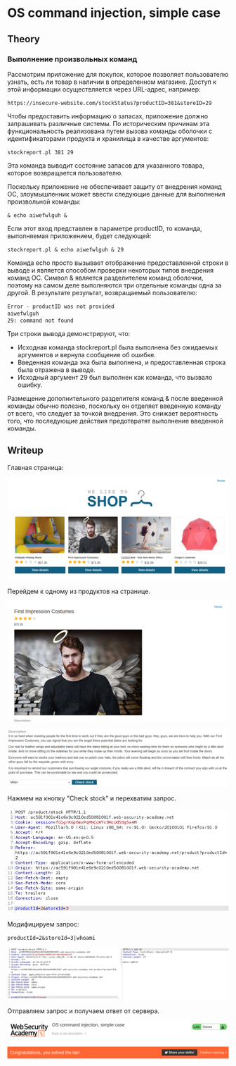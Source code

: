 # OS command injection, simple case

## Theory

<h3>Выполнение произвольных команд</h3>

Рассмотрим приложение для покупок, которое позволяет пользователю узнать, есть ли товар в наличии в определенном магазине. Доступ к этой информации осуществляется через URL-адрес, например:
```
https://insecure-website.com/stockStatus?productID=381&storeID=29
```

Чтобы предоставить информацию о запасах, приложение должно запрашивать различные системы. По историческим причинам эта функциональность реализована путем вызова команды оболочки с идентификаторами продукта и хранилища в качестве аргументов:
```
stockreport.pl 381 29
```

Эта команда выводит состояние запасов для указанного товара, которое возвращается пользователю.

Поскольку приложение не обеспечивает защиту от внедрения команд ОС, злоумышленник может ввести следующие данные для выполнения произвольной команды:
```
& echo aiwefwlguh &
```

Если этот вход представлен в параметре productID, то команда, выполняемая приложением, будет следующей:
```
stockreport.pl & echo aiwefwlguh & 29
```

Команда echo просто вызывает отображение предоставленной строки в выводе и является способом проверки некоторых типов внедрения команд ОС. Символ & является разделителем команд оболочки, поэтому на самом деле выполняются три отдельные команды одна за другой. В результате результат, возвращаемый пользователю:
```
Error - productID was not provided
aiwefwlguh
29: command not found
```

Три строки вывода демонстрируют, что:

* Исходная команда stockreport.pl была выполнена без ожидаемых аргументов и вернула сообщение об ошибке.
* Введенная команда эха была выполнена, и предоставленная строка была отражена в выводе.
* Исходный аргумент 29 был выполнен как команда, что вызвало ошибку.

Размещение дополнительного разделителя команд & после введенной команды обычно полезно, поскольку он отделяет введенную команду от всего, что следует за точкой внедрения. Это снижает вероятность того, что последующие действия предотвратят выполнение введенной команды.

## Writeup

Главная страница:

![](https://github.com/fobblified/Writeups/blob/main/Portswigger/Command_injection/OS_command_injection_simple_case/assets/1.png)

Перейдем к одному из продуктов на странице.

![](https://github.com/fobblified/Writeups/blob/main/Portswigger/Command_injection/OS_command_injection_simple_case/assets/2.png)

![](https://github.com/fobblified/Writeups/blob/main/Portswigger/Command_injection/OS_command_injection_simple_case/assets/3.png)

Нажмем на кнопку "Check stock" и перехватим запрос.

![](https://github.com/fobblified/Writeups/blob/main/Portswigger/Command_injection/OS_command_injection_simple_case/assets/4.png)

Модифицируем запрос:
```
productId=2&storeId=3|whoami
```

![](https://github.com/fobblified/Writeups/blob/main/Portswigger/Command_injection/OS_command_injection_simple_case/assets/5.png)

Отправляем запрос и получаем ответ от сервера.

![](https://github.com/fobblified/Writeups/blob/main/Portswigger/Command_injection/OS_command_injection_simple_case/assets/6.png)
